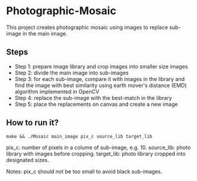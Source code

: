 # Photographic-Mosaic
This project creates photographic mosaic using images to replace sub-image in the main image.
## Steps
- Step 1: prepare image library and crop images into smaller size images
- Step 2: divide the main image into sub-images
- Step 3: for each sub-image, compare it with images in the library and find the image with best similarity using earth mover's distance (EMD) algorithm implemented in OpenCV
- Step 4: replace the sub-image with the best-match in the library
- Step 5: place the replacements on canvas and create a new image
## How to run it?
```
make && ./Mosaic main_image pix_c source_lib target_lib
```
pix_c: number of pixels in a colume of sub-image, e.g. 10.
source_lib: photo library with images before cropping.
target_lib: photo library cropped into designated sizes.

Notes: pix_c should not be too small to avoid black sub-images.